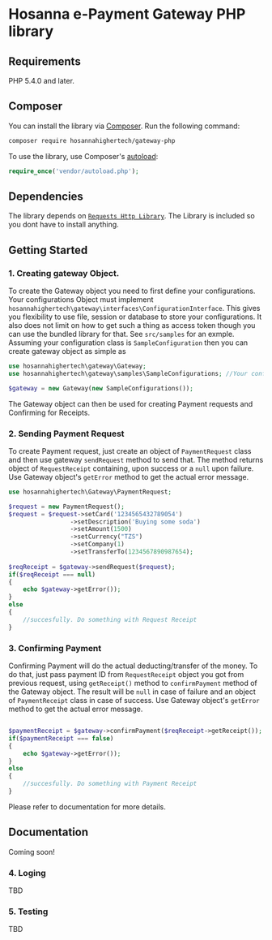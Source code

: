 # Hosanna e-Payment Gateway PHP library

## Requirements

PHP 5.4.0 and later.

## Composer

You can install the library via [Composer](http://getcomposer.org/). Run the following command:

```bash
composer require hosannahighertech/gateway-php
```

To use the library, use Composer's [autoload](https://getcomposer.org/doc/01-basic-usage.md#autoloading):

```php
require_once('vendor/autoload.php');
```


## Dependencies

The library depends on [`Requests Http Library`](http://requests.ryanmccue.info/). The Library is included so you dont have to install anything.

## Getting Started

### 1. Creating gateway Object.
To create the Gateway object you need to first define your configurations. Your configurations Object must implement `hosannahighertech\gateway\interfaces\ConfigurationInterface`. This gives you flexibility to use file, session or database to store your configurations. It also does not limit on how to get such a thing as access token though you can use the bundled library for that. See `src/samples` for an exmple. Assuming your configuration class is `SampleConfiguration` then you can create gateway object as simple as

```php
use hosannahighertech\gateway\Gateway;
use hosannahighertech\gateway\samples\SampleConfigurations; //Your configuration file

$gateway = new Gateway(new SampleConfigurations());
```

The Gateway object can then be used for creating Payment requests and Confirming for Receipts.

### 2. Sending Payment Request
To create Payment request, just create an object of `PaymentRequest` class and then use gateway `sendRequest` method to send that. The method returns object of `RequestReceipt` containing, upon success or a `null` upon failure. Use Gateway object's `getError` method to get the actual error message.


```php
use hosannahighertech\Gateway\PaymentRequest;

$request = new PaymentRequest();
$request = $request->setCard('1234565432789054')
				 ->setDescription('Buying some soda')
				 ->setAmount(1500)
				 ->setCurrency("TZS")
				 ->setCompany(1)
				 ->setTransferTo(1234567890987654);
				 
$reqReceipt = $gateway->sendRequest($request);
if($reqReceipt === null)
{
	echo $gateway->getError());
}
else
{
	//succesfully. Do something with Request Receipt
}
```
### 3. Confirming Payment
Confirming Payment will do the actual deducting/transfer of the money. 
To do that, just pass payment ID from `RequestReceipt` object you got from previous request, using `getReceipt()` method to `confirmPayment` method of the Gateway object. The result will be `null` in case of failure and an object of `PaymentReceipt` class in case of success. Use Gateway object's `getError` method to get the actual error message.

```php

$paymentReceipt = $gateway->confirmPayment($reqReceipt->getReceipt());
if($paymentReceipt === false)
{
	echo $gateway->getError());
}
else
{
	//succesfully. Do something with Payment Receipt
}
```
Please refer to documentation for more details.

## Documentation

Coming soon!


### 4. Loging
TBD

### 5. Testing
TBD
